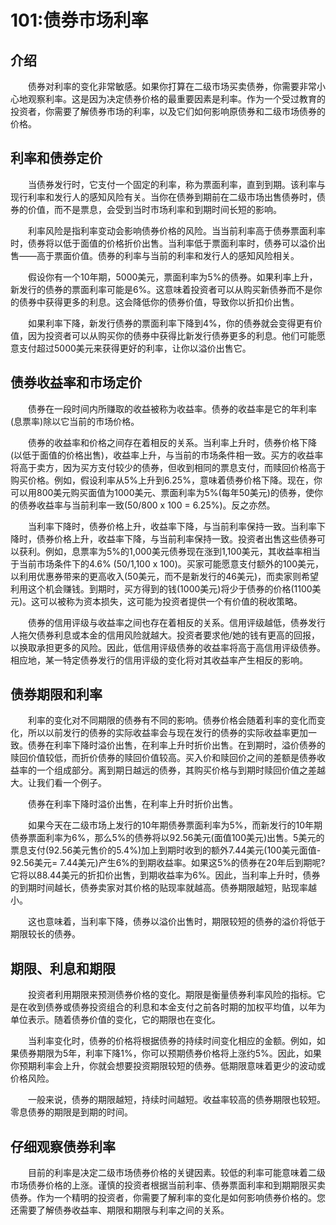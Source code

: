 # 101:债券市场利率
## 介绍

　　债券对利率的变化非常敏感。如果你打算在二级市场买卖债券，你需要非常小心地观察利率。这是因为决定债券价格的最重要因素是利率。作为一个受过教育的投资者，你需要了解债券市场的利率，以及它们如何影响原债券和二级市场债券的价格。

## 利率和债券定价

　　当债券发行时，它支付一个固定的利率，称为票面利率，直到到期。该利率与现行利率和发行人的感知风险有关。当你在债券到期前在二级市场出售债券时，债券的价值，而不是票息，会受到当时市场利率和到期时间长短的影响。

　　利率风险是指利率变动会影响债券价格的风险。当当前利率高于债券票面利率时，债券将以低于面值的价格折价出售。当利率低于票面利率时，债券可以溢价出售——高于票面价值。债券的利率与当前的利率和发行人的感知风险相关。

　　假设你有一个10年期，5000美元，票面利率为5%的债券。如果利率上升，新发行的债券的票面利率可能是6%。这意味着投资者可以从购买新债券而不是你的债券中获得更多的利息。这会降低你的债券价值，导致你以折扣价出售。

　　如果利率下降，新发行债券的票面利率下降到4%，你的债券就会变得更有价值，因为投资者可以从购买你的债券中获得比新发行债券更多的利息。他们可能愿意支付超过5000美元来获得更好的利率，让你以溢价出售它。

## 债券收益率和市场定价

　　债券在一段时间内所赚取的收益被称为收益率。债券的收益率是它的年利率(息票率)除以它当前的市场价格。

　　债券的收益率和价格之间存在着相反的关系。当利率上升时，债券价格下降(以低于面值的价格出售)，收益率上升，与当前的市场条件相一致。买方的收益率将高于卖方，因为买方支付较少的债券，但收到相同的票息支付，而赎回价格高于购买价格。例如，假设利率从5%上升到6.25%，意味着债券价格下降。现在，你可以用800美元购买面值为1000美元、票面利率为5%(每年50美元)的债券，使你的债券收益率与当前利率一致(50/800 x 100 = 6.25%)。反之亦然。

　　当利率下降时，债券价格上升，收益率下降，与当前利率保持一致。当利率下降时，债券价格上升，收益率下降，与当前利率保持一致。投资者出售这些债券可以获利。例如，息票率为5%的1,000美元债券现在涨到1,100美元，其收益率相当于当前市场条件下的4.6% (50/1,100 x 100)。买家可能愿意支付额外的100美元，以利用优惠券带来的更高收入(50美元，而不是新发行的46美元)，而卖家则希望利用这个机会赚钱。到期时，买方得到的钱(1000美元)将少于债券的价格(1100美元)。这可以被称为资本损失，这可能为投资者提供一个有价值的税收策略。

　　债券的信用评级与收益率之间也存在着相反的关系。信用评级越低，债券发行人拖欠债券利息或本金的信用风险就越大。投资者要求他/她的钱有更高的回报，以换取承担更多的风险。因此，低信用评级债券的收益率将高于高信用评级债券。相应地，某一特定债券发行的信用评级的变化将对其收益率产生相反的影响。

## 债券期限和利率

　　利率的变化对不同期限的债券有不同的影响。债券价格会随着利率的变化而变化，所以以前发行的债券的实际收益率会与现在发行的债券的实际收益率更加一致。债券在利率下降时溢价出售，在利率上升时折价出售。在到期时，溢价债券的赎回价值较低，而折价债券的赎回价值较高。买入价和赎回价之间的差额是债券收益率的一个组成部分。离到期日越远的债券，其购买价格与到期时赎回价值之差越大。让我们看一个例子。

　　债券在利率下降时溢价出售，在利率上升时折价出售。

　　如果今天在二级市场上发行的10年期债券票面利率为5%，而新发行的10年期债券票面利率为6%，那么5%的债券将以92.56美元(面值100美元)出售。5美元的票息支付(92.56美元售价的5.4%)加上到期时收到的额外7.44美元(100美元面值- 92.56美元= 7.44美元)产生6%的到期收益率。如果这5%的债券在20年后到期呢?它将以88.44美元的折扣价出售，到期收益率为6%。因此，当利率上升时，债券的到期时间越长，债券卖家对其价格的贴现率就越高。债券期限越短，贴现率越小。

　　这也意味着，当利率下降，债券以溢价出售时，期限较短的债券的溢价将低于期限较长的债券。

## 期限、利息和期限

　　投资者利用期限来预测债券价格的变化。期限是衡量债券利率风险的指标。它是在收到债券或债券投资组合的利息和本金支付之前各时期的加权平均值，以年为单位表示。随着债券价值的变化，它的期限也在变化。

　　当利率变化时，债券的价格将根据债券的持续时间变化相应的金额。例如，如果债券期限为5年，利率下降1%，你可以预期债券价格将上涨约5%。因此，如果你预期利率会上升，你就会想要投资期限较短的债券。低期限意味着更少的波动或价格风险。

　　一般来说，债券的期限越短，持续时间越短。收益率较高的债券期限也较短。零息债券的期限是到期的时间。

## 仔细观察债券利率

　　目前的利率是决定二级市场债券价格的关键因素。较低的利率可能意味着二级市场债券价格的上涨。谨慎的投资者根据当前利率、债券票面利率和到期期限买卖债券。作为一个精明的投资者，你需要了解利率的变化是如何影响债券价格的。您还需要了解债券收益率、期限和期限与利率之间的关系。
